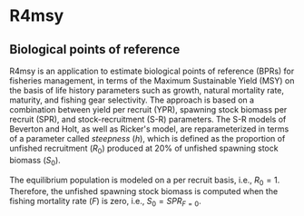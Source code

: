 R4msy
========================================================

## Biological points of reference

R4msy is an application to estimate biological points of reference (BPRs) for fisheries management, in terms of the Maximum Sustainable Yield (MSY) on the basis of life history parameters such as growth, natural mortality rate, maturity, and fishing gear selectivity. The approach is based on a combination between yield per recruit (YPR), spawning stock biomass per recruit (SPR), and stock-recruitment (S-R) parameters. The S-R models of Beverton and Holt, as well as Ricker's model, are reparameterized in terms of a parameter called _steepness_ (_h_), which is defined as the proportion of unfished recruitment ($R_{0}$) produced at 20% of unfished spawning stock biomass ($S_{0}$).

The equilibrium population is modeled on a per recruit basis, i.e., $R_{0}=1$. Therefore, the unfished spawning stock biomass is computed when the fishing mortality rate (_F_) is zero, i.e., $S_{0}=SPR_{F=0}$.
